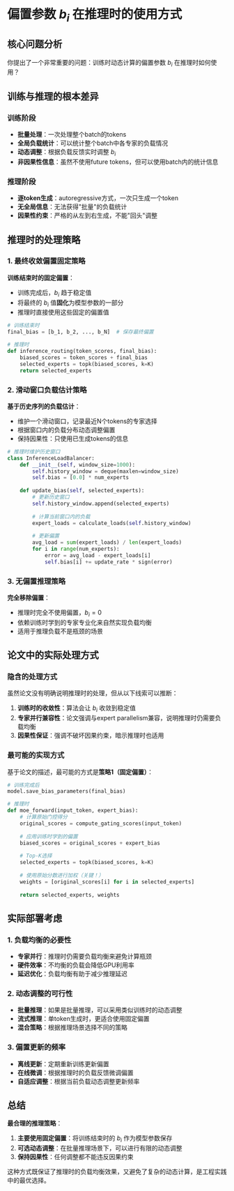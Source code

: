 # 偏置参数 $b_i$ 在推理时的使用方式

## 核心问题分析

你提出了一个非常重要的问题：训练时动态计算的偏置参数 $b_i$ 在推理时如何使用？

## 训练与推理的根本差异

### 训练阶段
- **批量处理**：一次处理整个batch的tokens
- **全局负载统计**：可以统计整个batch中各专家的负载情况
- **动态调整**：根据负载反馈实时调整 $b_i$
- **非因果性信息**：虽然不使用future tokens，但可以使用batch内的统计信息

### 推理阶段
- **逐token生成**：autoregressive方式，一次只生成一个token
- **无全局信息**：无法获得"批量"的负载统计
- **因果性约束**：严格的从左到右生成，不能"回头"调整

## 推理时的处理策略

### 1. 最终收敛偏置固定策略

**训练结束时的固定偏置**：
- 训练完成后，$b_i$ 趋于稳定值
- 将最终的 $b_i$ 值**固化**为模型参数的一部分
- 推理时直接使用这些固定的偏置值

```python
# 训练结束时
final_bias = [b_1, b_2, ..., b_N]  # 保存最终偏置

# 推理时
def inference_routing(token_scores, final_bias):
    biased_scores = token_scores + final_bias
    selected_experts = topk(biased_scores, k=K)
    return selected_experts
```

### 2. 滑动窗口负载估计策略

**基于历史序列的负载估计**：
- 维护一个滑动窗口，记录最近N个tokens的专家选择
- 根据窗口内的负载分布动态调整偏置
- 保持因果性：只使用已生成tokens的信息

```python
# 推理时维护历史窗口
class InferenceLoadBalancer:
    def __init__(self, window_size=1000):
        self.history_window = deque(maxlen=window_size)
        self.bias = [0.0] * num_experts
    
    def update_bias(self, selected_experts):
        # 更新历史窗口
        self.history_window.append(selected_experts)
        
        # 计算当前窗口内的负载
        expert_loads = calculate_loads(self.history_window)
        
        # 更新偏置
        avg_load = sum(expert_loads) / len(expert_loads)
        for i in range(num_experts):
            error = avg_load - expert_loads[i]
            self.bias[i] += update_rate * sign(error)
```

### 3. 无偏置推理策略

**完全移除偏置**：
- 推理时完全不使用偏置，$b_i = 0$
- 依赖训练时学到的专家专业化来自然实现负载均衡
- 适用于推理负载不是瓶颈的场景

## 论文中的实际处理方式

### 隐含的处理方式
虽然论文没有明确说明推理时的处理，但从以下线索可以推断：

1. **训练时的收敛性**：算法会让 $b_i$ 收敛到稳定值
2. **专家并行兼容性**：论文强调与expert parallelism兼容，说明推理时仍需要负载均衡
3. **因果性保证**：强调不破坏因果约束，暗示推理时也适用

### 最可能的实现方式
基于论文的描述，最可能的方式是**策略1（固定偏置）**：

```python
# 训练完成后
model.save_bias_parameters(final_bias)

# 推理时
def moe_forward(input_token, expert_bias):
    # 计算原始门控得分
    original_scores = compute_gating_scores(input_token)
    
    # 应用训练时学到的偏置
    biased_scores = original_scores + expert_bias
    
    # Top-K选择
    selected_experts = topk(biased_scores, k=K)
    
    # 使用原始分数进行加权（关键！）
    weights = [original_scores[i] for i in selected_experts]
    
    return selected_experts, weights
```

## 实际部署考虑

### 1. 负载均衡的必要性
- **专家并行**：推理时仍需要负载均衡来避免计算瓶颈
- **硬件效率**：不均衡的负载会降低GPU利用率
- **延迟优化**：负载均衡有助于减少推理延迟

### 2. 动态调整的可行性
- **批量推理**：如果是批量推理，可以采用类似训练时的动态调整
- **流式推理**：单token生成时，更适合使用固定偏置
- **混合策略**：根据推理场景选择不同的策略

### 3. 偏置更新的频率
- **离线更新**：定期重新训练更新偏置
- **在线微调**：根据推理时的负载反馈微调偏置
- **自适应调整**：根据当前负载动态调整更新频率

## 总结

**最合理的推理策略**：
1. **主要使用固定偏置**：将训练结束时的 $b_i$ 作为模型参数保存
2. **可选动态调整**：在批量推理场景下，可以进行有限的动态调整
3. **保持因果性**：任何调整都不能违反因果约束

这种方式既保证了推理时的负载均衡效果，又避免了复杂的动态计算，是工程实践中的最优选择。